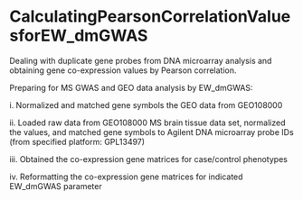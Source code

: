 # CalculatingPearsonCorrelationValuesforEW_dmGWAS
Dealing with duplicate gene probes from DNA microarray analysis and obtaining gene co-expression values by Pearson correlation.


Preparing for MS GWAS and GEO data analysis by EW_dmGWAS:

  i.	Normalized and matched gene symbols the GEO data from GEO108000

  ii.	Loaded raw data from GEO108000 MS brain tissue data set, normalized the values, and matched gene symbols to Agilent DNA microarray probe IDs (from specified platform: GPL13497)

  iii.	Obtained the co-expression gene matrices for case/control phenotypes

  iv.	Reformatting the co-expression gene matrices for indicated EW_dmGWAS parameter

